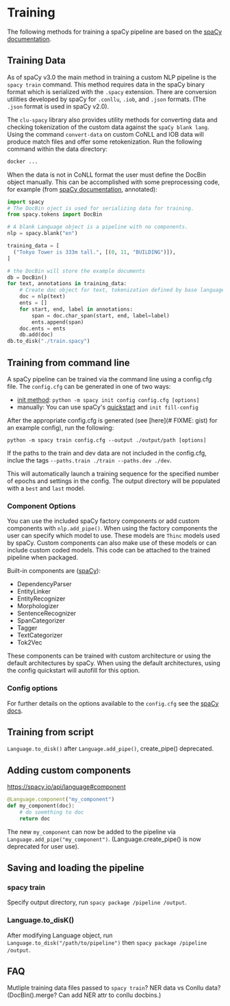 # Training

The following methods for training a spaCy pipeline are based on the [spaCy documentation](https://spacy.io/usage/training).

## Training Data

As of spaCy v3.0 the main method in training a custom NLP pipeline is the `spacy train` command. This method requires data in the spaCy binary format which is serialized with the `.spacy` extension. There are conversion utilities developed by spaCy for `.conllu`, `.iob`, and `.json` formats. (The `.json` format is used in spaCy v2.0). 

The `clu-spacy` library also provides utility methods for converting data and checking tokenization of the custom data against the `spaCy blank lang`. Using the command `convert-data` on custom CoNLL and IOB data will produce match files and offer some retokenization. Run the following command within the data directory:

```bash
docker ...
```

When the data is not in CoNLL format the user must define the DocBin object manually. This can be accomplished with some preprocessing code, for example (from [spaCy documentation](https://spacy.io/usage/training#training-data), annotated):

```python
import spacy
# The DocBin oject is used for serializing data for training.
from spacy.tokens import DocBin

# A blank Language object is a pipeline with no components.
nlp = spacy.blank("en")

training_data = [
  ("Tokyo Tower is 333m tall.", [(0, 11, "BUILDING")]),
]

# the DocBin will store the example documents
db = DocBin()
for text, annotations in training_data:
    # Create doc object for text, tokenization defined by base language ("en")
    doc = nlp(text)
    ents = []
    for start, end, label in annotations:
        span = doc.char_span(start, end, label=label)
        ents.append(span)
    doc.ents = ents
    db.add(doc)
db.to_disk("./train.spacy")
```

## Training from command line

A spaCy pipeline can be trained via the command line using a config.cfg file. The `config.cfg` can be generated in one of two ways:

- [init method](https://spacy.io/api/cli#init-config): `python -m spacy init config config.cfg [options]`
- manually: You can use spaCy's [quickstart](https://spacy.io/usage/training#quickstart) and `init fill-config`

After the appropriate config.cfg is generated (see [here](# FIXME: gist) for an example config), run the following:

`python -m spacy train config.cfg --output ./output/path [options]`

If the paths to the train and dev data are not included in the config.cfg, inclue the tags `--paths.train ./train --paths.dev ./dev`.

This will automatically launch a training sequence for the specified number of epochs and settings in the config. The output directory will be populated with a `best` and `last` model.

### Component Options

You can use the included spaCy factory components or add custom components with `nlp.add_pipe()`. When using the factory components the user can specify which model to use. These models are `Thinc` models used by spaCy. Custom components can also make use of these models or can include custom coded models. This code can be attached to the trained pipeline when packaged.

Built-in components are ([spaCy](https://spacy.io/usage/processing-pipelines#built-in)):

- DependencyParser
- EntityLinker
- EntityRecognizer
- Morphologizer
- SentenceRecognizer
- SpanCategorizer
- Tagger
- TextCategorizer
- Tok2Vec

These components can be trained with custom architecture or using the default architectures by spaCy. When using the default architectures, using the config quickstart will autofill for this option.

### Config options

For further details on the options available to the `config.cfg` see the [spaCy docs](https://spacy.io/usage/training#config).

## Training from script

`Language.to_disk()` after `Language.add_pipe()`, create_pipe() deprecated.

## Adding custom components

https://spacy.io/api/language#component

```python
@Language.component("my_component")
def my_component(doc):
    # do soemthing to doc
    return doc
```

The new `my_component` can now be added to the pipeline via `Language.add_pipe("my_component")`. (Language.create_pipe() is now deprecated for user use).

## Saving and loading the pipeline

### spacy train

Specify output directory, run `spacy package /pipeline /output`.

### Language.to_disK()

After modifying Language object, run `Language.to_disk("/path/to/pipeline")` then `spacy package /pipeline /output`.

## FAQ

Mutliple training data files passed to `spacy train`? NER data vs Conllu data? (DocBin().merge? Can add NER attr to conllu docbins.)
